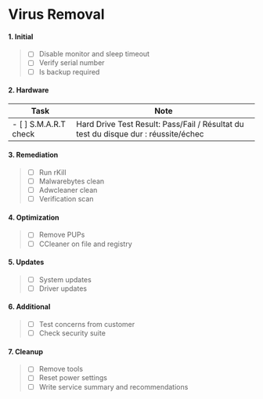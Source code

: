 # Virus Removal

#### 1. Initial
> - [ ] Disable monitor and sleep timeout
> - [ ] Verify serial number 
> - [ ] Is backup required

#### 2. Hardware
Task | Note
------------ | -------------
- [ ] S.M.A.R.T check | Hard Drive Test Result: Pass/Fail / Résultat du test du disque dur : réussite/échec

#### 3. Remediation
> - [ ] Run rKill
> - [ ] Malwarebytes clean
> - [ ] Adwcleaner clean
> - [ ] Verification scan

#### 4. Optimization
> - [ ] Remove PUPs
> - [ ] CCleaner on file and registry

#### 5. Updates
> - [ ] System updates
> - [ ] Driver updates

#### 6. Additional
> - [ ] Test concerns from customer
> - [ ] Check security suite

#### 7. Cleanup
> - [ ] Remove tools
> - [ ] Reset power settings
> - [ ] Write service summary and recommendations
